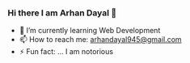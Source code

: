 ### Hi there I am Arhan Dayal 👋
- 🌱 I’m currently learning Web Development
- 📫 How to reach me: arhandayal945@gmail.com
- ⚡ Fun fact: ... I am notorious

